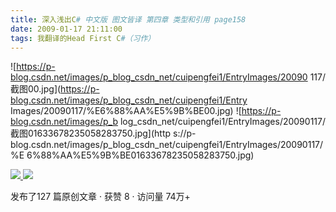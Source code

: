 ```yaml
---
title: 深入浅出C# 中文版 图文皆译 第四章 类型和引用 page158
date: 2009-01-17 21:11:00
tags: 我翻译的Head First C#（习作）
---
```

![https://p-blog.csdn.net/images/p_blog_csdn_net/cuipengfei1/EntryImages/20090
117/截图00.jpg](https://p-blog.csdn.net/images/p_blog_csdn_net/cuipengfei1/Entry
Images/20090117/%E6%88%AA%E5%9B%BE00.jpg) ![https://p-blog.csdn.net/images/p_b
log_csdn_net/cuipengfei1/EntryImages/20090117/截图01633678235058283750.jpg](http
s://p-blog.csdn.net/images/p_blog_csdn_net/cuipengfei1/EntryImages/20090117/%E
6%88%AA%E5%9B%BE01633678235058283750.jpg)



[ ![](https://profile.csdnimg.cn/5/2/5/3_cuipengfei1)
![](https://g.csdnimg.cn/static/user-reg-year/1x/11.png)
](https://blog.csdn.net/cuipengfei1)



发布了127 篇原创文章  ·  获赞 8  ·  访问量 74万+


